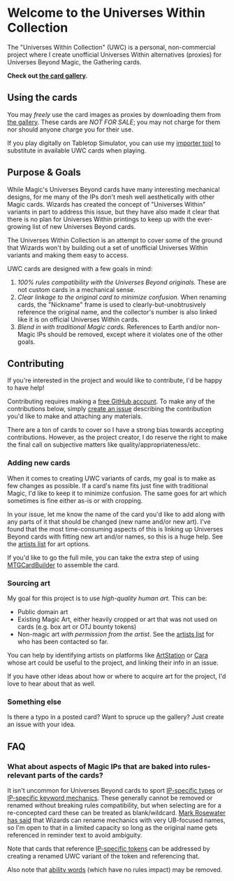 # Welcome to the Universes Within Collection

The "Universes Within Collection" (UWC) is a personal, non-commercial project where I create unofficial Universes Within alternatives (proxies) for Universes Beyond Magic, the Gathering cards.

**Check out [the card gallery](https://madelson.github.io/universes-within-collection/).**

## Using the cards

You may _freely_ use the card images as proxies by downloading them from [the gallery](https://madelson.github.io/universes-within-collection/). These cards are _NOT FOR SALE_; you may not charge for them nor should anyone charge you for their use.

If you play digitally on Tabletop Simulator, you can use my [importer tool](https://github.com/madelson/TabletopSimulatorMTGDeckImporter) to substitute in available UWC cards when playing.

## Purpose & Goals

While Magic's Universes Beyond cards have many interesting mechanical designs, for me many of the IPs don't mesh well aesthetically with other Magic cards. Wizards has created the concept of "Universes Within" variants in part to address this issue, but they have also made it clear that there is no plan for Universes Within printings to keep up with the ever-growing list of new Universes Beyond cards.

The Universes Within Collection is an attempt to cover some of the ground that Wizards won't by building out a set of unofficial Universes Within variants and making them easy to access.

UWC cards are designed with a few goals in mind:
1. _100% rules compatibility with the Universes Beyond originals._ These are not custom cards in a mechanical sense.
2. _Clear linkage to the original card to minimize confusion._ When renaming cards, the "Nickname" frame is used to clearly-but-unobtrusively reference the original name, and the collector's number is also linked like it is on official Universes Within cards.
3. _Blend in with traditional Magic cards._ References to Earth and/or non-Magic IPs should be removed, except where it violates one of the other goals.

## Contributing

If you're interested in the project and would like to contribute, I'd be happy to have help!

Contributing requires making a [free GitHub account](https://github.com/join). To make any of the contributions below, simply [create an issue](https://github.com/madelson/universes-within-collection/issues/new) describing the contribution you'd like to make and attaching any materials.

There are a ton of cards to cover so I have a strong bias towards accepting contributions. However, as the project creator, I do reserve the right to make the final call on subjective matters like quality/appropriateness/etc.

### Adding new cards

When it comes to creating UWC variants of cards, my goal is to make as few changes as possible. If a card's name fits just fine with traditional Magic, I'd like to keep it to minimize confusion. The same goes for art which sometimes is fine either as-is or with cropping.

In your issue, let me know the name of the card you'd like to add along with any parts of it that should be changed (new name and/or new art). I've found that the most time-consuming aspects of this is linking up Universes Beyond cards with fitting new art and/or names, so this is a huge help. See the [artists list](https://github.com/madelson/universes-within-collection/blob/main/docs/artists.md) for art options.

If you'd like to go the full mile, you can take the extra step of using [MTGCardBuilder](https://mtgcardbuilder.com/) to assemble the card.

### Sourcing art

My goal for this project is to use _high-quality human art_. This can be:
* Public domain art
* Existing Magic Art, either heavily cropped or art that was not used on cards (e.g. box art or OTJ bounty tokens)
* Non-magic art _with permission from the artist_. See the [artists list](https://github.com/madelson/universes-within-collection/blob/main/docs/artists.md) for who has been contacted so far.

You can help by identifying artists on platforms like [ArtStation](https://www.artstation.com/) or [Cara](https://cara.app/) whose art could be useful to the project, and linking their info in an issue.

If you have other ideas about how or where to acquire art for the project, I'd love to hear about that as well.

### Something else

Is there a typo in a posted card? Want to spruce up the gallery? Just create an issue with your idea.

## FAQ

### What about aspects of Magic IPs that are baked into rules-relevant parts of the cards?

It isn't uncommon for Universes Beyond cards to sport [IP-specific types](https://scryfall.com/card/pip/126/agility-bobblehead) or [IP-specific keyword mechanics](https://scryfall.com/card/ltr/43/birthday-escape). These generally cannot be removed or renamed without breaking rules compatibility, but when selecting are for a re-concepted card these can be treated as blank/wildcard. [Mark Rosewater has said](https://markrosewater.tumblr.com/post/752198986196271104/i-think-rad-counters-are-very-interesting-design) that Wizards can rename mechanics with very UB-focused names, so I'm open to that in a limited capacity so long as the original name gets referenced in reminder text to avoid ambiguity.

Note that cards that reference [IP-specific tokens](https://scryfall.com/card/pip/110/moira-brown-guide-author) can be addressed by creating a renamed UWC variant of the token and referencing that.

Also note that [ability words](https://scryfall.com/card/pip/32/jason-bright-glowing-prophet) (which have no rules impact) may be removed.
